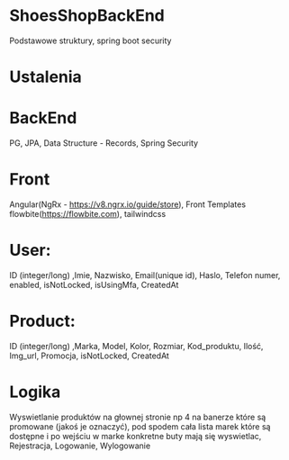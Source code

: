 # ShoesShopBackEnd

Podstawowe struktury, spring boot security

# Ustalenia
# BackEnd
PG, JPA, Data Structure - Records, Spring Security
# Front
Angular(NgRx - https://v8.ngrx.io/guide/store), Front Templates flowbite(https://flowbite.com), tailwindcss

# User:

ID (integer/long) ,Imie, Nazwisko, Email(unique id), Haslo, Telefon numer, enabled, isNotLocked, isUsingMfa, CreatedAt

# Product:

ID (integer/long) ,Marka, Model, Kolor, Rozmiar, Kod_produktu, Ilość, Img_url, Promocja, isNotLocked, CreatedAt


# Logika
Wyswietlanie produktów na głownej stronie np 4 na banerze które są promowane (jakoś je oznaczyć), pod spodem cała lista marek które są dostępne i po wejściu w marke konkretne buty mają się wyswietlac, Rejestracja, Logowanie, Wylogowanie
